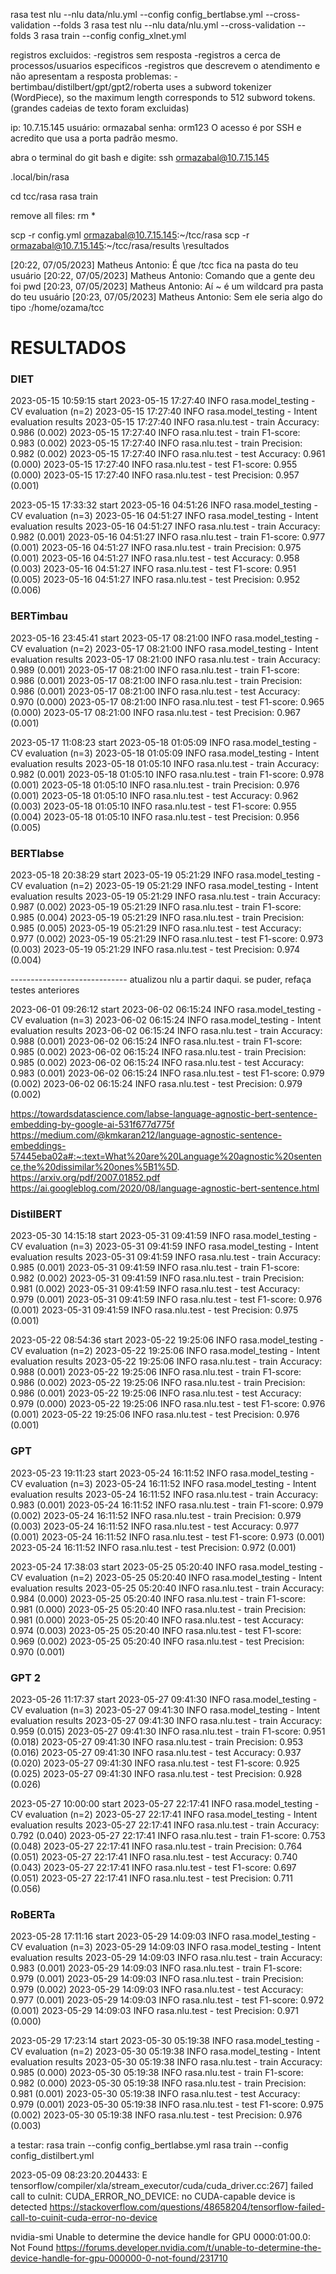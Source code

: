 rasa test nlu --nlu data/nlu.yml --config config_bertlabse.yml --cross-validation --folds 3
rasa test nlu --nlu data/nlu.yml --cross-validation --folds 3
rasa train --config config_xlnet.yml

registros excluidos:
-registros sem resposta
-registros a cerca de processos/usuarios especificos
-registros que descrevem o atendimento e não apresentam a resposta
problemas:
-bertimbau/distilbert/gpt/gpt2/roberta uses a subword tokenizer (WordPiece), so the maximum length corresponds to 512 subword tokens. (grandes cadeias de texto foram excluidas)

ip: 10.7.15.145
usuário: ormazabal
senha: orm123
O acesso é por SSH e acredito que usa a porta padrão mesmo.

abra o terminal do git bash e digite: ssh ormazabal@10.7.15.145

.local/bin/rasa

cd tcc/rasa 
rasa train

remove all files: rm *

scp -r config.yml ormazabal@10.7.15.145:~/tcc/rasa
scp -r ormazabal@10.7.15.145:~/tcc/rasa/results \resultados


[20:22, 07/05/2023] Matheus Antonio: É que /tcc fica na pasta do teu usuário
[20:22, 07/05/2023] Matheus Antonio: Comando que a gente deu foi pwd
[20:23, 07/05/2023] Matheus Antonio: Aí ~ é um wildcard pra pasta do teu usuário
[20:23, 07/05/2023] Matheus Antonio: Sem ele seria algo do tipo :/home/ozama/tcc



# RESULTADOS

### DIET

2023-05-15 10:59:15 start
2023-05-15 17:27:40 INFO     rasa.model_testing  - CV evaluation (n=2)
2023-05-15 17:27:40 INFO     rasa.model_testing  - Intent evaluation results
2023-05-15 17:27:40 INFO     rasa.nlu.test  - train Accuracy: 0.986 (0.002)
2023-05-15 17:27:40 INFO     rasa.nlu.test  - train F1-score: 0.983 (0.002)
2023-05-15 17:27:40 INFO     rasa.nlu.test  - train Precision: 0.982 (0.002)
2023-05-15 17:27:40 INFO     rasa.nlu.test  - test Accuracy: 0.961 (0.000)
2023-05-15 17:27:40 INFO     rasa.nlu.test  - test F1-score: 0.955 (0.000)
2023-05-15 17:27:40 INFO     rasa.nlu.test  - test Precision: 0.957 (0.001)

2023-05-15 17:33:32 start
2023-05-16 04:51:26 INFO     rasa.model_testing  - CV evaluation (n=3)
2023-05-16 04:51:27 INFO     rasa.model_testing  - Intent evaluation results
2023-05-16 04:51:27 INFO     rasa.nlu.test  - train Accuracy: 0.982 (0.001)
2023-05-16 04:51:27 INFO     rasa.nlu.test  - train F1-score: 0.977 (0.001)
2023-05-16 04:51:27 INFO     rasa.nlu.test  - train Precision: 0.975 (0.001)
2023-05-16 04:51:27 INFO     rasa.nlu.test  - test Accuracy: 0.958 (0.003)
2023-05-16 04:51:27 INFO     rasa.nlu.test  - test F1-score: 0.951 (0.005)
2023-05-16 04:51:27 INFO     rasa.nlu.test  - test Precision: 0.952 (0.006)

### BERTimbau

2023-05-16 23:45:41 start
2023-05-17 08:21:00 INFO     rasa.model_testing  - CV evaluation (n=2)
2023-05-17 08:21:00 INFO     rasa.model_testing  - Intent evaluation results
2023-05-17 08:21:00 INFO     rasa.nlu.test  - train Accuracy: 0.989 (0.001)
2023-05-17 08:21:00 INFO     rasa.nlu.test  - train F1-score: 0.986 (0.001)
2023-05-17 08:21:00 INFO     rasa.nlu.test  - train Precision: 0.986 (0.001)
2023-05-17 08:21:00 INFO     rasa.nlu.test  - test Accuracy: 0.970 (0.000)
2023-05-17 08:21:00 INFO     rasa.nlu.test  - test F1-score: 0.965 (0.000)
2023-05-17 08:21:00 INFO     rasa.nlu.test  - test Precision: 0.967 (0.001)

2023-05-17 11:08:23 start
2023-05-18 01:05:09 INFO     rasa.model_testing  - CV evaluation (n=3)
2023-05-18 01:05:09 INFO     rasa.model_testing  - Intent evaluation results
2023-05-18 01:05:10 INFO     rasa.nlu.test  - train Accuracy: 0.982 (0.001)
2023-05-18 01:05:10 INFO     rasa.nlu.test  - train F1-score: 0.978 (0.001)
2023-05-18 01:05:10 INFO     rasa.nlu.test  - train Precision: 0.976 (0.001)
2023-05-18 01:05:10 INFO     rasa.nlu.test  - test Accuracy: 0.962 (0.003)
2023-05-18 01:05:10 INFO     rasa.nlu.test  - test F1-score: 0.955 (0.004)
2023-05-18 01:05:10 INFO     rasa.nlu.test  - test Precision: 0.956 (0.005)

### BERTlabse

2023-05-18 20:38:29 start
2023-05-19 05:21:29 INFO     rasa.model_testing  - CV evaluation (n=2)
2023-05-19 05:21:29 INFO     rasa.model_testing  - Intent evaluation results
2023-05-19 05:21:29 INFO     rasa.nlu.test  - train Accuracy: 0.987 (0.002)
2023-05-19 05:21:29 INFO     rasa.nlu.test  - train F1-score: 0.985 (0.004)
2023-05-19 05:21:29 INFO     rasa.nlu.test  - train Precision: 0.985 (0.005)
2023-05-19 05:21:29 INFO     rasa.nlu.test  - test Accuracy: 0.977 (0.002)
2023-05-19 05:21:29 INFO     rasa.nlu.test  - test F1-score: 0.973 (0.003)
2023-05-19 05:21:29 INFO     rasa.nlu.test  - test Precision: 0.974 (0.004)

----------------------------- atualizou nlu a partir daqui. se puder, refaça testes anteriores

2023-06-01 09:26:12 start
2023-06-02 06:15:24 INFO     rasa.model_testing  - CV evaluation (n=3)
2023-06-02 06:15:24 INFO     rasa.model_testing  - Intent evaluation results
2023-06-02 06:15:24 INFO     rasa.nlu.test  - train Accuracy: 0.988 (0.001)
2023-06-02 06:15:24 INFO     rasa.nlu.test  - train F1-score: 0.985 (0.002)
2023-06-02 06:15:24 INFO     rasa.nlu.test  - train Precision: 0.985 (0.002)
2023-06-02 06:15:24 INFO     rasa.nlu.test  - test Accuracy: 0.983 (0.001)
2023-06-02 06:15:24 INFO     rasa.nlu.test  - test F1-score: 0.979 (0.002)
2023-06-02 06:15:24 INFO     rasa.nlu.test  - test Precision: 0.979 (0.002)


https://towardsdatascience.com/labse-language-agnostic-bert-sentence-embedding-by-google-ai-531f677d775f
https://medium.com/@kmkaran212/language-agnostic-sentence-embeddings-57445eba02a#:~:text=What%20are%20Language%20agnostic%20sentence,the%20dissimilar%20ones%5B1%5D.
https://arxiv.org/pdf/2007.01852.pdf
https://ai.googleblog.com/2020/08/language-agnostic-bert-sentence.html

### DistilBERT

2023-05-30 14:15:18 start
2023-05-31 09:41:59 INFO     rasa.model_testing  - CV evaluation (n=3)
2023-05-31 09:41:59 INFO     rasa.model_testing  - Intent evaluation results
2023-05-31 09:41:59 INFO     rasa.nlu.test  - train Accuracy: 0.985 (0.001)
2023-05-31 09:41:59 INFO     rasa.nlu.test  - train F1-score: 0.982 (0.002)
2023-05-31 09:41:59 INFO     rasa.nlu.test  - train Precision: 0.981 (0.002)
2023-05-31 09:41:59 INFO     rasa.nlu.test  - test Accuracy: 0.979 (0.001)
2023-05-31 09:41:59 INFO     rasa.nlu.test  - test F1-score: 0.976 (0.001)
2023-05-31 09:41:59 INFO     rasa.nlu.test  - test Precision: 0.975 (0.001)

2023-05-22 08:54:36 start
2023-05-22 19:25:06 INFO     rasa.model_testing  - CV evaluation (n=2)
2023-05-22 19:25:06 INFO     rasa.model_testing  - Intent evaluation results
2023-05-22 19:25:06 INFO     rasa.nlu.test  - train Accuracy: 0.988 (0.001)
2023-05-22 19:25:06 INFO     rasa.nlu.test  - train F1-score: 0.986 (0.002)
2023-05-22 19:25:06 INFO     rasa.nlu.test  - train Precision: 0.986 (0.001)
2023-05-22 19:25:06 INFO     rasa.nlu.test  - test Accuracy: 0.979 (0.000)
2023-05-22 19:25:06 INFO     rasa.nlu.test  - test F1-score: 0.976 (0.001)
2023-05-22 19:25:06 INFO     rasa.nlu.test  - test Precision: 0.976 (0.001)

### GPT

2023-05-23 19:11:23 start
2023-05-24 16:11:52 INFO     rasa.model_testing  - CV evaluation (n=3)
2023-05-24 16:11:52 INFO     rasa.model_testing  - Intent evaluation results
2023-05-24 16:11:52 INFO     rasa.nlu.test  - train Accuracy: 0.983 (0.001)
2023-05-24 16:11:52 INFO     rasa.nlu.test  - train F1-score: 0.979 (0.002)
2023-05-24 16:11:52 INFO     rasa.nlu.test  - train Precision: 0.979 (0.003)
2023-05-24 16:11:52 INFO     rasa.nlu.test  - test Accuracy: 0.977 (0.001)
2023-05-24 16:11:52 INFO     rasa.nlu.test  - test F1-score: 0.973 (0.001)
2023-05-24 16:11:52 INFO     rasa.nlu.test  - test Precision: 0.972 (0.001)

2023-05-24 17:38:03 start
2023-05-25 05:20:40 INFO     rasa.model_testing  - CV evaluation (n=2)
2023-05-25 05:20:40 INFO     rasa.model_testing  - Intent evaluation results
2023-05-25 05:20:40 INFO     rasa.nlu.test  - train Accuracy: 0.984 (0.000)
2023-05-25 05:20:40 INFO     rasa.nlu.test  - train F1-score: 0.981 (0.000)
2023-05-25 05:20:40 INFO     rasa.nlu.test  - train Precision: 0.981 (0.000)
2023-05-25 05:20:40 INFO     rasa.nlu.test  - test Accuracy: 0.974 (0.003)
2023-05-25 05:20:40 INFO     rasa.nlu.test  - test F1-score: 0.969 (0.002)
2023-05-25 05:20:40 INFO     rasa.nlu.test  - test Precision: 0.970 (0.001)

### GPT 2

2023-05-26 11:17:37 start
2023-05-27 09:41:30 INFO     rasa.model_testing  - CV evaluation (n=3)
2023-05-27 09:41:30 INFO     rasa.model_testing  - Intent evaluation results
2023-05-27 09:41:30 INFO     rasa.nlu.test  - train Accuracy: 0.959 (0.015)
2023-05-27 09:41:30 INFO     rasa.nlu.test  - train F1-score: 0.951 (0.018)
2023-05-27 09:41:30 INFO     rasa.nlu.test  - train Precision: 0.953 (0.016)
2023-05-27 09:41:30 INFO     rasa.nlu.test  - test Accuracy: 0.937 (0.020)
2023-05-27 09:41:30 INFO     rasa.nlu.test  - test F1-score: 0.925 (0.025)
2023-05-27 09:41:30 INFO     rasa.nlu.test  - test Precision: 0.928 (0.026)

2023-05-27 10:00:00 start
2023-05-27 22:17:41 INFO     rasa.model_testing  - CV evaluation (n=2)
2023-05-27 22:17:41 INFO     rasa.model_testing  - Intent evaluation results
2023-05-27 22:17:41 INFO     rasa.nlu.test  - train Accuracy: 0.792 (0.040)
2023-05-27 22:17:41 INFO     rasa.nlu.test  - train F1-score: 0.753 (0.048)
2023-05-27 22:17:41 INFO     rasa.nlu.test  - train Precision: 0.764 (0.051)
2023-05-27 22:17:41 INFO     rasa.nlu.test  - test Accuracy: 0.740 (0.043)
2023-05-27 22:17:41 INFO     rasa.nlu.test  - test F1-score: 0.697 (0.051)
2023-05-27 22:17:41 INFO     rasa.nlu.test  - test Precision: 0.711 (0.056)

### RoBERTa

2023-05-28 17:11:16 start
2023-05-29 14:09:03 INFO     rasa.model_testing  - CV evaluation (n=3)
2023-05-29 14:09:03 INFO     rasa.model_testing  - Intent evaluation results
2023-05-29 14:09:03 INFO     rasa.nlu.test  - train Accuracy: 0.983 (0.001)
2023-05-29 14:09:03 INFO     rasa.nlu.test  - train F1-score: 0.979 (0.001)
2023-05-29 14:09:03 INFO     rasa.nlu.test  - train Precision: 0.979 (0.002)
2023-05-29 14:09:03 INFO     rasa.nlu.test  - test Accuracy: 0.977 (0.001)
2023-05-29 14:09:03 INFO     rasa.nlu.test  - test F1-score: 0.972 (0.001)
2023-05-29 14:09:03 INFO     rasa.nlu.test  - test Precision: 0.971 (0.000)

2023-05-29 17:23:14 start
2023-05-30 05:19:38 INFO     rasa.model_testing  - CV evaluation (n=2)
2023-05-30 05:19:38 INFO     rasa.model_testing  - Intent evaluation results
2023-05-30 05:19:38 INFO     rasa.nlu.test  - train Accuracy: 0.985 (0.000)
2023-05-30 05:19:38 INFO     rasa.nlu.test  - train F1-score: 0.982 (0.000)
2023-05-30 05:19:38 INFO     rasa.nlu.test  - train Precision: 0.981 (0.001)
2023-05-30 05:19:38 INFO     rasa.nlu.test  - test Accuracy: 0.979 (0.001)
2023-05-30 05:19:38 INFO     rasa.nlu.test  - test F1-score: 0.975 (0.002)
2023-05-30 05:19:38 INFO     rasa.nlu.test  - test Precision: 0.976 (0.003)

a testar:
rasa train --config config_bertlabse.yml
rasa train --config config_distilbert.yml

2023-05-09 08:23:20.204433: E tensorflow/compiler/xla/stream_executor/cuda/cuda_driver.cc:267] failed call to cuInit: CUDA_ERROR_NO_DEVICE: no CUDA-capable device is detected
https://stackoverflow.com/questions/48658204/tensorflow-failed-call-to-cuinit-cuda-error-no-device

nvidia-smi
Unable to determine the device handle for GPU 0000:01:00.0: Not Found
https://forums.developer.nvidia.com/t/unable-to-determine-the-device-handle-for-gpu-000000-0-not-found/231710
